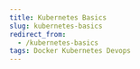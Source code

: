 ```yaml
---
title: Kubernetes Basics
slug: kubernetes-basics
redirect_from:
  - /kubernetes-basics
tags: Docker Kubernetes Devops
---
```

